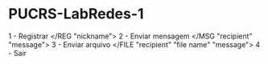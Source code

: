 # PUCRS-LabRedes-1

1 - Registrar </REG "nickname">
2 - Enviar mensagem </MSG "recipient" "message">
3 - Enviar arquivo </FILE "recipient" "file name" "message">
4 - Sair </OFF>